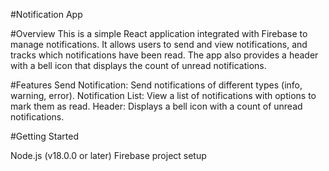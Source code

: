 #Notification App

#Overview
This is a simple React application integrated with Firebase to manage notifications. It allows users to send and view notifications, and tracks which notifications have been read. The app also provides a header with a bell icon that displays the count of unread notifications.

#Features
Send Notification: Send notifications of different types (info, warning, error).
Notification List: View a list of notifications with options to mark them as read.
Header: Displays a bell icon with a count of unread notifications.

#Getting Started

Node.js (v18.0.0 or later)
Firebase project setup